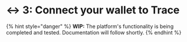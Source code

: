 # ↔ 3: Connect your wallet to Trace

{% hint style="danger" %}
**WIP:** The platform's functionality is being completed and tested. Documentation will follow shortly.
{% endhint %}

